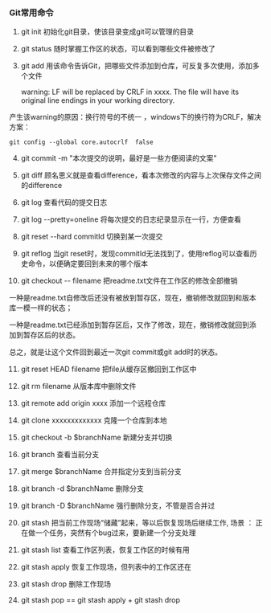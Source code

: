 ### Git常用命令

1. git init 初始化git目录，使该目录变成git可以管理的目录

2. git status 随时掌握工作区的状态，可以看到哪些文件被修改了

3. git add  用该命令告诉Git，把哪些文件添加到仓库，可反复多次使用，添加多个文件

    warning: LF will be replaced by CRLF in xxxx.
    The file will have its original line endings in your working directory.

产生该warning的原因：换行符号的不统一 ，windows下的换行符为CRLF，解决方案：

    git config --global core.autocrlf  false

4. git commit -m "本次提交的说明，最好是一些方便阅读的文案"

5. git diff   顾名思义就是查看difference，看本次修改的内容与上次保存文件之间的difference

6. git log  查看代码的提交日志
 
7. git log --pretty=oneline  将每次提交的日志纪录显示在一行，方便查看

8. git reset --hard  commitId  切换到某一次提交

9. git reflog   当git reset时，发现commitId无法找到了，使用reflog可以查看历史命令，以便确定要回到未来的哪个版本

10. git checkout -- filename  把readme.txt文件在工作区的修改全部撤销

一种是readme.txt自修改后还没有被放到暂存区，现在，撤销修改就回到和版本库一模一样的状态；

一种是readme.txt已经添加到暂存区后，又作了修改，现在，撤销修改就回到添加到暂存区后的状态。

总之，就是让这个文件回到最近一次git commit或git add时的状态。

11. git reset HEAD filename   把file从缓存区撤回到工作区中

12. git rm filename   从版本库中删除文件 

13. git remote add origin xxxx  添加一个远程仓库

14. git clone xxxxxxxxxxxxx 克隆一个仓库到本地

15. git checkout -b $branchName   新建分支并切换

16. git branch 查看当前分支

17. git merge  $branchName 合并指定分支到当前分支

18. git branch -d $branchName  删除分支

19. git branch -D $branchName  强行删除分支，不管是否合并过

19. git stash  把当前工作现场“储藏”起来，等以后恢复现场后继续工作, 场景 ： 正在做一个任务，突然有个bug过来，要新建一个分支处理

20. git stash list 查看工作区列表，恢复工作区的时候有用

21. git stash apply 恢复工作现场，但列表中的工作区还在

22. git stash drop 删除工作现场

22. git stash pop   == git stash apply + git stash drop